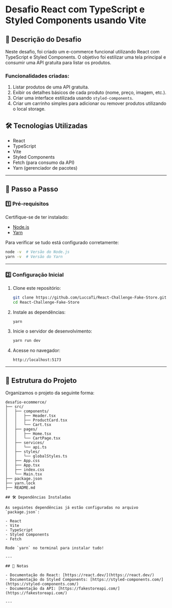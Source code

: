 # Desafio React com TypeScript e Styled Components usando Vite

## 📝 Descrição do Desafio

Neste desafio, foi criado um e-commerce funcional utilizando React com TypeScript e Styled Components. O objetivo foi estilizar uma tela principal e consumir uma API gratuita para listar os produtos.

### Funcionalidades criadas:

1. Listar produtos de uma API gratuita.
2. Exibir os detalhes básicos de cada produto (nome, preço, imagem, etc.).
3. Criar uma interface estilizada usando `styled-components`.
4. Criar um carrinho simples para adicionar ou remover produtos utilizando o local storage.

## 🛠 Tecnologias Utilizadas

- React
- TypeScript
- Vite
- Styled Components
- Fetch (para consumo da API)
- Yarn (gerenciador de pacotes)

---

## 🚀 Passo a Passo

### 1️⃣ Pré-requisitos

Certifique-se de ter instalado:

- [Node.js](https://nodejs.org)
- [Yarn](https://yarnpkg.com/getting-started/install)

Para verificar se tudo está configurado corretamente:

```bash
node -v  # Versão do Node.js
yarn -v  # Versão do Yarn
```

---

### 2️⃣ Configuração Inicial

1. Clone este repositório:

   ```bash
   git clone https://github.com/LuccaTi/React-Challenge-Fake-Store.git
   cd React-Challenge-Fake-Store
   ```

2. Instale as dependências:

   ```bash
   yarn
   ```

3. Inicie o servidor de desenvolvimento:

   ```bash
   yarn run dev
   ```

4. Acesse no navegador:
   ```
   http://localhost:5173
   ```

---

## 📜 Estrutura do Projeto

Organizamos o projeto da seguinte forma:

```
desafio-ecommerce/
├── src/
│   ├── components/
│   │   ├── Header.tsx
│   │   ├── ProductCard.tsx
│   │   └── Cart.tsx
│   ├── pages/
│   │   ├── Home.tsx
│   │   └── CartPage.tsx
│   ├── services/
│   │   └── api.ts
│   ├── styles/
│   │   └── globalStyles.ts
│   ├── App.css
│   ├── App.tsx
│   ├── index.css
│   └── Main.tsx
├── package.json
├── yarn.lock
├── README.md

## 🛠 Dependências Instaladas

As seguintes dependências já estão configuradas no arquivo `package.json`:

- React
- Vite
- TypeScript
- Styled Components
- Fetch

Rode `yarn` no terminal para instalar tudo!

---

## 📜 Notas

- Documentação do React: [https://react.dev/](https://react.dev/)
- Documentação do Styled Components: [https://styled-components.com/](https://styled-components.com/)
- Documentação da API: [https://fakestoreapi.com/](https://fakestoreapi.com/)

---
